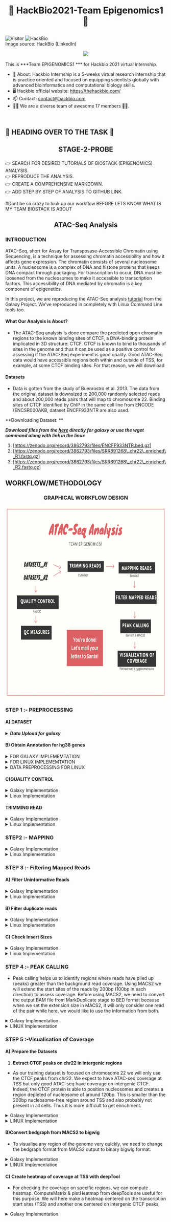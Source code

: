 # <p align="center">🤩 HackBio2021-Team Epigenomics1 🤩
 ![Visitor](https://visitor-badge.laobi.icu/badge?page_id=DSJawanth.HACKBIO_2021_TEAM_EPIGENOMICS1)
  ![HackBio](https://media-exp1.licdn.com/dms/image/C561BAQHKcVQGbcedOA/company-background_10000/0/1598491473588?e=2159024400&v=beta&t=rxECjvQ_YSc28Dn0n9YOtDoFFmvXjatRiqc__C2mpU0) <br>
  Image source: HackBio (LinkedIn) 
  
  <p align="center"> <img src="https://i.redd.it/sc0r7yw63b231.gif"> 
  
 This is ***Team EPIGENOMICS1 *** for Hackbio 2021 virtual internship.
 
- 🌱 About: Hackbio Internship is a 5-weeks virtual research internship that is practice oriented and focused on equipping scientists globally with advanced bioinformatics and      computational biology skills. 
- :desktop_computer: Hackbio official website: https://thehackbio.com/
- 📫 Contact: contact@hackbio.com
- :man_technologist: We are a diverse team of awesome 17 members 👩‍💻.
<!---
![Top Langs](https://github-readme-stats.vercel.app/api/top-langs/?username=DSJawanth&layout=compact)
--->

<br>  
   
##  :scroll: HEADING OVER TO THE TASK :scroll:
## <p align="center"> STAGE-2-PROBE

👉 SEARCH FOR DESIRED TUTORIALS OF BIOSTACK (EPIGENOMICS) ANALYSIS.<br>
👉 REPRODUCE THE ANALYSIS.<br>
👉 CREATE A COMPREHENSIVE MARKDOWN.<br>
👉 ADD STEP BY STEP OF ANALYSIS TO GITHUB LINK.<br>

#Dont be so crazy to look up our workflow 
BEFORE LETS KNOW WHAT IS MY TEAM BIOSTACK IS ABOUT

##  <p align="center"> **ATAC-Seq Analysis**
 
 ### **INTRODUCTION**

ATAC-Seq, short for Assay for Transposase-Accessible Chromatin using Sequencing, is a technique for assessing chromatin accessibility and how it affects gene expression. The chromatin consists of several nucleosome units. A nucleosome is a complex of DNA and histone proteins that keeps DNA compact through packaging. For transcription to occur, DNA must be loosened from the nucleosomes to make it accessible to transcription factors. This accessibility of DNA mediated by chromatin is a key component of epigenetics.

In this project, we are reproducing the ATAC-Seq analysis [tutorial](https://training.galaxyproject.org/training-material/topics/epigenetics/tutorials/atac-seq/tutorial.html#trimming-reads) from the Galaxy Project. We've reproduced in completely with Linux Command Line tools too.

#### What Our Analysis is About?
 - The ATAC-Seq analysis is done compare the predicted open chromatin regions to the known binding sites of CTCF, a DNA-binding protein implicated in 3D structure: CTCF. CTCF is known to bind to thousands of sites in the genome and thus it can be used as a positive control for assessing if the ATAC-Seq experiment is good quality. Good ATAC-Seq data would have accessible regions both within and outside of TSS, for example, at some CTCF binding sites. For that reason, we will download

#### Datasets
 - Data is gotten from the study of Buenrostro et al. 2013. The data from the original dataset is downsized to 200,000 randomly selected reads and about 200,000 reads pairs that will map to chromosome 22. Binding sites of CTCF identified by ChIP in the same cell line from ENCODE (ENCSR000AKB, dataset ENCFF933NTR are also used.

 **Downloading Dataset: **

 ***Download files from the [here](https://zenodo.org/record/3862793#.YRze2XUvNH4) directly for galaxy  or use the wget command along with link in the linux***
 
 1. [https://zenodo.org/record/3862793/files/ENCFF933NTR.bed.gz] <br>
 2. [https://zenodo.org/record/3862793/files/SRR891268\_chr22\_enriched\_R1.fastq.gz]<br>
 3. [https://zenodo.org/record/3862793/files/SRR891268\_chr22\_enriched\_R2.fastq.gz] <br>
 
 ## **WORKFLOW/METHODOLOGY**
 
 
### <p align="center"> GRAPHICAL WORKFLOW DESIGN
 
 <p align="center"> <img src="images/workflow.png" width="800px" height="600px" >
 
 
### STEP 1 :- PREPROCESSING 
  
 #### A) DATASET 
 
 ***<details><summary>Data Upload for galaxy</summary><br>***
  
***Create a new history***
  
1. Add or import DATASETS (2 fastq.gz files and 1 bed.gz file) for analysis (via link or from a data library)
2. Add tags to R1 and R2 files. To add tags:
    - Click on the dataset
    - Click on the tag icon
    - Add a tag starting with **#: FOR  #SRR891268\_R1** FILE to the R1 file and  FOR **#SRR891268\_R2** FILE to the R2 file.
    - Check that tag appears below the dataset name

***Check datatype of files and edit if necessary***

1. Click on the pencil icon for the dataset to edit its attributes
2. In the central panel, click on the Datatypes tab on the top
3. Select correct datatype (fastqsanger.gz for the FASTQ files, and encodepeak for the bed.gz file)
4. Click the Change datatype button
 </details>

 #### B) Obtain Annotation for hg38 genes
 <details>
 <summary>FOR GALAXY IMPLEMEMTATION</summary>
 
1. Select the **USCS Main table browser tool** with the following parameters

- &quot;clade&quot;: Mammal
- &quot;genome&quot;: Human
- &quot;assembly&quot;: Dec. 2013 (GRCh38/hg38)
- &quot;group&quot;: Genes and Gene Prediction
- &quot;track&quot;: All GENCODE V37
- &quot;table&quot;: Basic
- &quot;region&quot;: position chr22
- &quot;output format&quot;: all fields from selected table
- &quot;Send output to&quot;: Galaxy

2. Click get output  #### result image


3. Click Send Query to Galaxy

4. Select the **Cut columns from a table tool** with the following parameters

1. &quot;Cut columns&quot;: c3,c5,c6,c13,c12,c4
2. &quot;Delimited by&quot;: Tab
3. param-file &quot;From&quot;: UCSC Main on Human: wgEncodeGencodeBasicV37 (chr22:1-50,818,468)

_Rename the dataset as chr22 genes_

1. Click on the pencil icon for the dataset to edit its attributes
2. In the central panel, change the name field
3. Click the Save button

_Change the datatype to a BED format_

1. Click on the pencil icon for the dataset to edit its attributes
2. In the central panel, click on the Datatypes tab on the top
3. Select  **bed**
4. Click the Change datatype button

Click on the eye icon to check changes effected. There should be matching column names in each column of the dataset.
  </details>
 
  <details><summary>FOR LINUX IMPLEMEMTATION</summary>
   Go to [http://genome.ucsc.edu/cgi-bin/hgTables](http://genome.ucsc.edu/cgi-bin/hgTables) and set the parameters as-

  - &quot;_ **clade&quot;** _ **:**  **Mammal**
  - &quot;_ **genome&quot;** _ **:**  **Human**
  - &quot;_ **assembly&quot;** _ **:** **Dec. 2013 (GRCh38/hg38)**
  - &quot;_ **group&quot;** _ **:**  **Genes and Gene Prediction**
  - &quot;_ **track&quot;** _ **:**  **All GENCODE V37**
  - &quot;_ **table&quot;** _ **:**  **Basic**
  - &quot;_ **region&quot;** _ **:**  **position**** chr22**
  - &quot;_ **output format&quot;** _ **:**  **all fields from selected table**
  - &quot;_ **output filename:&quot; chr22** _
  - &quot;_ **file type returned:&quot; gzipped compressed** _

And then select **Get output**

Thus, chr22.gz file will be downloaded.

- **Converting chr22 file into a bed file: 
   
1. Unzip the downloaded chr22.gz using 
   ````gunzip chr22.gz ````
   command
2. ````awk -F &quot;\t&quot; &#39;OFS=&quot;\t&quot; {print $3, $5, $6, $13, $12, $4 \&gt; (&quot;chr22.bed&quot;)}&#39; chr22 ````
   (to get only expected columns into a newly created chr22.bed file)
   
3. Output should be as follows-

![](RackMultipart20210820-4-1srrkc3_html_56d6bf868d184b2e.png) 
   #### result image  </details>

  
<details><summary>DATA PREPROCESSING FOR LINUX</summary>
  ***You can unzip the sequence files with gunzip***

````$ gunzip SRR891268_chr22_enriched_R1.fastq.gz ````<bR> 
````$ gunzip SRR891268_chr22_enriched_R2.fastq.gz ````
 
  <p align="center"> <img src="images/chr22%20to%20BED.PNG">
 </details>
 
#### C)QUALITY CONTROL
 
 <details>
<summary>Galaxy Implementation</summary>
<br>
Select the **FastQC tool** with the following parameters
1. &quot;Short read data from your current history&quot;: Choose here either only the SRR891268\_R1 file with param-file or use param-files; use Multiple datasets to choose both SRR891268\_R1 and SRR891268\_R2.
2. Inspect the web page output of FastQC tool for the SRR891268\_R1 sample. Check what adapters are found at the end of the reads.
</details>  
 
 <details >
<summary>Linux Implementation</summary>
<br>

- Download the FastQC module
Note: FASTQC requires java and javac installed for implementation and you need to run the fastqc file from the folder (using the relative/absolute links to the sequence reads)<bR> 
```$ sudo apt install default-jre```<br>
```$ sudo apt install default-jdk```<bR> 
Make the “fastqc” an executable file<bR>
```python $ chmod 755 fastqc```<bR> 
- Run the fastqc on all sequenced reads from its folder<bR> 
```python  $ fastqc SRR891268_chr22_enriched_R1.fastq```<bR> 
```SRR891268_chr22_enriched_R2.fastq ```<bR> 
The report for each file is generated as an html file and a zip file containing more files that can be customised for reports. Look into the html files.
  
<p align="center"> <img src="images/FastQC.PNG">
  
  </details>
  
 #### TRIMMING READ
<details>
<summary>Galaxy Implementation</summary>
<br>

 - Select the **Cutadapt tool** with the following parameters

1. &quot;Single-end or Paired-end reads?&quot;: Paired-end

2. param-file &quot;FASTQ/A file #1&quot;: select SRR891268\_R1
3. param-file &quot;FASTQ/A file #2&quot;: select SRR891268\_R2
4. In &quot;Read 1 Options&quot;:

In &quot;3&#39; (End) Adapters&quot;:

param-repeat &quot;Insert 3&#39; (End) Adapters&quot;

&quot;Source&quot;: Enter custom sequence

&quot;Enter custom 3&#39; adapter name (Optional if Multiple output is &#39;No&#39;)&quot;: Nextera R1

&quot;Enter custom 3&#39; adapter sequence&quot;: CTGTCTCTTATACACATCTCCGAGCCCACGAGAC

1. In &quot;Read 2 Options&quot;:

In &quot;3&#39; (End) Adapters&quot;:

param-repeat &quot;Insert 3&#39; (End) Adapters&quot;

&quot;Source&quot;: Enter custom sequence

&quot;Enter custom 3&#39; adapter name (Optional)&quot;: Nextera R2

&quot;Enter custom 3&#39; adapter sequence&quot;: CTGTCTCTTATACACATCTGACGCTGCCGACGA

1. In &quot;Filter Options&quot;:

&quot;Minimum length&quot;: 20

1. In &quot;Read Modification Options&quot;:

&quot;Quality cutoff&quot;: 20

1. In &quot;Output Options&quot;:

&quot;Report&quot;: Yes

1. Click on the galaxy-eye (eye) icon of the report and read the first lines.
  - Check Adapter Removal

Select the **Fast QC tool** with the following parameters

1. &quot;Short read data from your current history&quot;: select the output of Cutadapt param files; use; Multiple datasets to choose both Read 1 Output and Read 2 Output.
2. Click on the galaxy-eye (eye) icon of the report and read the first lines.
  </details>
 
<details >
<summary>Linux Implementation</summary>
<br> 
 
- ##### Adapter Trimming 

The fastqc report indicates the presence of an overrepresented sequence and fastqc identifies it as &quot;Nextera Transposase Sequence &#39;&#39;. This sequence is similar to but longer than the one given in the tutorial.

```SRR891268\_chr22\_enriched\_R1 = CTGTCTCTTATACACATCTCCGAGCCCACGAGACTAAGGCGAATCTCGTA (fastqc)``` <br>

```SRR891268\_chr22\_enriched\_R1 = CTGTCTCTTATACACATCTCCGAGCCCACGAGAC (Galaxy tutorial)```<br>

```SRR891268\_chr22\_enriched\_R2 = CTGTCTCTTATACACATCTGACGCTGCCGACGAGTGTAGATCTCGGTGGT (fastqc)```<br>


```SRR891268\_chr22\_enriched\_R2 = CTGTCTCTTATACACATCTGACGCTGCCGACGA (Galaxy tutorial)```<br>


 - ##### Adapter Trimming with Cutadapt 

Install cutadapt running-

```$ sudo apt install cutadapt```

For paired end trimming-
 
 ```$ cutadapt -a CTGTCTCTTATACACATCTCCGAGCCCACGAGAC -A CTGTCTCTTATACACATCTGACGCTGCCGACGA --minimum-length 20 -q 20 -o trimmed\_1.fastq -p trimmed\_2.fastq SRR891268\_chr22\_enriched\_R1.fastq SRR891268\_chr22\_enriched\_R2.fastq```

  <p align="center"> <img src="images//Cutadapt.PNG">
<img src="https://user-images.githubusercontent.com/81503326/130266652-3617379d-4f3c-4735-b94e-dd187e70ed08.PNG" " style="height: 100px; width:100px;"/>
<p align = left >Output of the FastQC report after cutadapt</p>
 
  </details>

### STEP2 :- MAPPING 
  
<details>
<summary>Galaxy Implementation</summary>
<br>
 
 ### **Mapping reads to reference genome**

 - Select the **Bowtie2**   **tool** with the following parameters:

1. &quot;Is this single or paired library&quot;: Paired-end
2. param-file &quot;FASTQ/A file #1&quot;: select the output of Cutadapt tool &quot;Read 1 Output&quot;
3. param-file &quot;FASTQ/A file #2&quot;: select the output of Cutadapt tool &quot;Read 2 Output&quot;
4. &quot;Do you want to set paired-end options?&quot;: Yes

   - &quot;Set the maximum fragment length for valid paired-end alignments&quot;: 1000
&quot;Allow mate dovetailing&quot;: Yes

1. &quot;Will you select a reference genome from your history or use a built-in index?&quot;: Use a built-in genome index
2. &quot;Select reference genome&quot;: Human (Homo sapiens): hg38 Canonical
3. &quot;Set read groups information?&quot;: Do not set
4. &quot;Select analysis mode&quot;: 1: Default setting only

   - &quot;Do you want to use presets?&quot;: Very sensitive end-to-end (--very-sensitive)

1. &quot;Do you want to tweak SAM/BAM Options?&quot;: No
2. &quot;Save the bowtie2 mapping statistics to the history&quot;: Yes
3.Click on the galaxy-eye (eye) icon of the mapping stats.
  </details>

<details >
<summary>Linux Implementation</summary>
<br>
 
- Mapping and Alignment 

  Pulling the sequence for chromosome 22 for indexing and mapping
```$ wget --timestamping &#39;ftp://hgdownload.cse.ucsc.edu/goldenPath/hg38/chromosomes/chr22.fa.gz&#39; -O chr22.fa.gz```

- For mapping to chr22-

1. install bowtie2
2. Create index for Chromosome 22:``` bowtie2-build chr22.fa.gz indexed\_chr22```
3. Start mapping for the parameters specified by Galaxy: ```bowtie2 --very-sensitive --maxins 1000 --dovetail -x indexed\_chr22 -1 trimmed\_1.fastq -2 trimmed\_2.fastq -S Aligned\_output.sam```

Output should be as follows-
 
<p align="center"> <img src="images/Bowtie2%20output.PNG">                                                                                                                                                
<br>
 
 </details>
  
### STEP 3 :- Filtering Mapped Reads 
  
#### A) Filter Uninformative Reads
  
  <details>
<summary>Galaxy Implementation</summary>
<br>
   
 ****_Filtering of uninformative mapped reads_****

Select the **Filter BAM datasets on a variety of attributes**   **tool** with the following parameters

param-file &quot;BAM dataset(s) to filter&quot;: Select the output of Bowtie2 tool &quot;alignments&quot;

In &quot;Condition&quot;:

1. param-repeat &quot;Insert Condition&quot;
2. In &quot;Filter&quot;:
3. param-repeat &quot;Insert Filter&quot;

&quot;Select BAM property to filter on&quot;: mapQuality

&quot;Filter on read mapping quality (phred scale)&quot;: \&gt;=30

1. param-repeat &quot;Insert Filter&quot;

&quot;Select BAM property to filter on&quot;: isProperPair

&quot;Select properly paired reads&quot;: Yes

1. param-repeat &quot;Insert Filter&quot;

&quot;Select BAM property to filter on&quot;: reference

&quot;Filter on the reference name for the read&quot;: !chrM

&quot;Would you like to set rules?&quot;: No

Click on the input and the output BAM files of the filtering step. Check the size of the files.

   
 </details >
  
<details >
<summary>Linux Implementation</summary>
<br>
 
****_Filtering of uninformative mapped reads_****

1. Install samtools
2. ```samtools view -q 30 -f 0x2 -b -h Aligned\_output.sam \&gt; Filtered\_output.bam```

This will filter out uninformative reads (Mapping quality \&gt;= 30 &amp; Properly Paired)

 </details> 
  
#### B) Filter duplicate reads
  
  <details>
<summary>Galaxy Implementation</summary>
<br>
   
***_Remove duplicates_***

Select the **MarkDuplicates**   **tool** with the following parameters

1. param-file &quot;Select SAM/BAM dataset or dataset collection&quot;: Select the output of Filter tool &quot;BAM&quot;
2. &quot;If true do not write duplicates to the output file instead of writing them with appropriate flags set&quot;: Yes

Click on the eye icon of the MarkDuplicate metrics.
  
  </details>
  
 <details >
<summary>Linux Implementation</summary>
<br>
  
 **_Mark Duplicate Reads_**

- Download picard.jar in your working folder from [here](https://github.com/broadinstitute/picard/releases/download/2.26.0/picard.jar)
- From that directory, run ````java -jar picard.jar -h```` to check whether it works (you can skip this step)
- For sorting the output file from last step use-```` samtools sort -T temp -O bam -o filtered\_output\_sorted.bam Filtered\_output.bam````
- Finally, run ````java -jar picard.jar MarkDuplicates I=filtered\_output\_sorted.bam O=marked\_dup.bam M=marked\_dup.metrics.txt```` for marking duplicates
- If you can have a look into the metrics in the metrics.txt file
  
    </details>
  
  
  #### C) Check Insert Sizes 
  
  <details>
<summary>Galaxy Implementation</summary>
<br>
   
****_Plot the distribution of fragment sizes_****

Select **Paired-end histogram tool** with the following parameters

1. param-file &quot;BAM file&quot;: Select the output of MarkDuplicates tool &quot;BAM output&quot;
2. &quot;Lower bp limit (optional)&quot;: 0
3. &quot;Upper bp limit (optional)&quot;: 1000

Click on the galaxy-eye (eye) icon of the lower one of the 2 outputs (the png file).

</details>
 
  <details >
<summary>Linux Implementation</summary>
<br>

***_Check Insert Sizes_***
   
Check Insert Size tells us the size of the DNA fragment the read pairs came from. For this step we have to make a plot of the frequencies of the reads in the bam file to observe the peaks around where there are likely Tn5 transposase activities into nucleosome-free regions.

````$ sudo apt install r-base````<br>

````$ java -jar picard.jar CollectInsertSizeMetrics I=marked\_dup.bam O=chart.txt H=insertSizePlot.pdf M=0.5````

<p align="center"> <img src="images/Insert sizes.PNG"> 

Two peaks can be observed around the 200bp and 400bp from the plot

  </details>
                                                                                                                                                    
 ### STEP 4 :- PEAK CALLING
- Peak calling helps us to identify regions where reads have piled up (peaks) greater than the background read coverage. Using MACS2 we will extend the start sites of the reads by 200bp (100bp in each direction) to assess coverage. Before using MACS2, we need to convert the output BAM file from MarkDuplicate stage to BED format because when we set the extension size in MACS2, it will only consider one read of the pair while here, we would like to use the information from both.
                                                                                                                                                   
<details>
<summary>Galaxy Implementation</summary>
<br>  
                                                                                                                                                      
 ***_Convert BAM to BED_***

Convert BAM file (output of MarkDuplicates) into BED format by **bedtools BAM to BED converter**.
                                                                                                                                                      
#### A) MACS2 callpeak  **MACS2 callpeak**

**MACS2 callpeak** with the following parameters:

- Are you pooling Treatment Files?: No
  - Select the output of  **bedtools BAM to BED**  converter tool
- Do you have a Control File?: No
- Format of Input Files: Single-end BED
- Effective genome size: _H. sapiens_ (2.7e9)
- Build Model: Do not build the shifting model (--nomodel)
  - Set extension size: 200
  - Set shift size: -100. It needs to be - half the extension size to be centered on the 5&#39;.
- In Additional Outputs:
  - Check Peaks as tabular file (compatible with MultiQC)
  - Check Peak summits
  - Check Scores in bedGraph files
- In  Advanced Options:
  - Composite broad regions: No broad regions
    - Use a more sophisticated signal processing approach to find subpeak summits in each enriched peak region: Yes
  - How many duplicate tags at the exact same location are allowed?: all                                                                                                         </details>                                        
<details>
<summary> LINUX Implementation</summary>
<br> 
                                                                                                                                                      
Install bamtools and convert bam file to bed file using bamtools:  ````bedtools bamtobed -i marked\_dup.bam \&gt; marked\_dup.bed```` <br>
Install macs2 : ````conda install -c bioconda macs2````
Then run the command for peak calling: ````macs2 callpeak -t marked\_dup.bed -n macs\_output -g 50818468 --nomodel --shift -100 --extsize 200 --keep-dup all --call-summits --bdg````

***This will give us the following 5 output files-***

```Macs\_output\_control\_lambda.bdg```

```macs\_output\_peaks.narrowPeak```

```Macs\_output\_peaks.xls```

```Macs\_output\_summits.bed```

```macs\_output\_treat\_pileup.bdg```
  </details>                                                                                                                                                           
   
### STEP 5 :-Visualisation of Coverage 

#### A) Prepare the Datasets
                                                                                                                                                      
  1. **Extract CTCF peaks on chr22 in intergenic regions**
 - As our training dataset is focused on chromosome 22 we will only use the CTCF peaks from chr22. We expect to have ATAC-seq coverage at TSS but only good ATAC-seq have coverage on intergenic CTCF. Indeed, the CTCF protein is able to position nucleosomes and creates a region depleted of nucleosome of around 120bp. This is smaller than the 200bp nucleosome-free region around TSS and also probably not present in all cells. Thus it is more difficult to get enrichment.                                                                                                                                                    
<details>
<summary>Galaxy Implementation</summary>
<br>     
                                                                                                                                                      
In order to get the list of intergenic CTCF peaks of chr22, select the peaks on chr22 and then exclude the one which overlap with genes.

- **Filter data on any column using simple expressions**   with the following parameters:
  - Filter : Select the first dataset: ENCFF933NTR.bed.gz
  - With following condition: c1==&#39;chr22&#39;
- **bedtools Intersect intervals find overlapping intervals in various ways** with the following parameters:
  - File A to intersect with B: Select the output of  **Filter**  data on any column using simple expressions tool
  - Combined or separate output files: One output file per &#39;input B&#39; file
    - File B to intersect with A: Select the dataset chr22 genes
  - What should be written to the output file?: Write the original entry in A for each overlap (-wa)
  - Required overlap: Default: 1bp
  - Report only those alignments that  **do not**  overlap with file(s) B: Yes
- Rename the datasets intergenic CTCF peaks chr22.
                                                                                                                                                     
</details> 
                                                                                                                                                      
<details>
<summary>LINUX Implementation</summary>
<br>                                                                                                                                                                 
 - **Select CTCF peaks from chr22 in intergenic regions (@kehinde16)**

1. Filter only data for chr22 from file using ````grep -w &quot;chr22&quot; ENCFF933NTR.bed \&gt;\&gt; file\_A.bed````
2. ````Extract filtered chrr22 (as c1) into a new file- $ grep c1 ENCFF933NTR\_filt.bed \&gt; ENCFF933NTR\_chr22.bed````
3. ````Replace c1 with chr22- $ sed &#39;s/c1/chr22/&#39; ENCFF933NTR\_chr22.bed \&gt; ENCFF933NTR\_CHR22genes.bed````
4. bedtools Intersect intervals find overlapping intervals : ````$ bedtools intersect -v -a ENCFF933NTR\_CHR22genes.bed -b chr22\_genes.bed \&gt; intergenic\_CTCF\_peaks\_chr22````
                                                                                                                                                     
 </details> 
                                                                                                                                                      
#### B)Convert bedgraph from MACS2 to bigwig
- To visualise any region of the genome very quickly, we need to change the bedgraph format from MACS2 output to binary bigwig format.
                                                                                                                                                      
<details>
<summary>Galaxy Implementation</summary>
<br>                                     
 **Wig/BedGraph-to-bigWig** with the following parameters:

  - Convert: Select the output of  **MACS2**  tool (Bedgraph Treatment).
  - Converter settings to use: Default
- Rename the datasets MACS2 bigwig.

 </details>
                                                                                                                                                      
<details>
<summary>LINUX Implementation</summary>
<br>        
 Install bedGraphtoBigWig and go through the following commands for converting the output bedGraph file from macs2 to bigwig (refer to this link if you want to understand the commands [https://www.biostars.org/p/176875/](https://www.biostars.org/p/176875/) )

- ````awk &#39;NR!=1&#39; macs\_output\_treat\_pileup.bdg \&gt; macs.deheader.bedGraph```` <br>
- ````sort -k1,1 -k2,2n macs.deheader.bedGraph \&gt; macs.sorted.bedGraph````<br>
- ````touch chrom22.sizes````<br>
- ````nano hg19.chrom.sizes```` → write only one line (tab delimited) in this file chr22 51304566 <br>
- ````awk &#39;{print $1,$2,$3,$4}&#39; macs.sorted.bedGraph \&gt; macs.sorted.4.bedGraph````<br>
-```` bedGraphToBigWig macs.sorted.4.bedGraph hg19.chrom.sizes macs.bw````
                                                                                                                                                      
 </details>                                                                                                                                                    

 #### C) Create heatmap of coverage at TSS with deepTool
 
- For checking the coverage on specific regions, we can compute heatmap. ComputeMatrix &amp; plotHeatmap from deepTools are useful for this purpose. We will here make a heatmap centered on the transcription start sites (TSS) and another one centered on intergenic CTCF peaks.

<details>
<summary>Galaxy Implementation</summary>
<br>                                                                                                                                                               

- **computeMatrix**   with the following parameters:
  - In  Select regions:
    - Insert Select regions
      - Regions to plot: Select the dataset chr22 genes
  - Sample order matters: No
    - Score file: Select the output of  **Wig/BedGraph-to-bigWig**  tool that should be named MACS2 bigwig.
  - computeMatrix has two main output options: reference-point
  - The reference point for the plotting: beginning of region (e.g. TSS)
  - Show advanced output settings: no
  - Show advanced options: yes
  - Convert missing values to 0?: Yes
  1. **Plot with plotHeatmap**

- **plotHeatmap**   with the following parameters:
  - Matrix file from the computeMatrix tool: Select the output of  **computeMatrix**  tool.
  - Show advanced output settings: no
  - Show advanced options: no
                                                     
<p align="center"> <img src="images/MACS2%20bigwig.PNG"> 
 <p align="center"> **** Figure: plotHeatmap output *****

                                     
The same is repeated for the intergenic CTCF peaks.

**Generate the matrix**

- **computeMatrix** with the following parameters:
  - In Select regions:
    - Insert Select regions
      - Regions to plot: Select the dataset intergenic CTCF peaks chr22
  - Sample order matters: No
    - Score file: Select the output of  **Wig/BedGraph-to-bigWig**  tool that should be named MACS2 bigwig.
  - Would you like custom sample labels?: No, use sample names in the history
  - computeMatrix has two main output options: reference-point
    - The reference point for the plotting: center of region
  - Show advanced output settings: no
  - Show advanced options: yes
    - Convert missing values to 0?: Yes

 - **plotHeatmap**   with the following parameters:
  - Matrix file from the computeMatrix tool: Select the output of  **computeMatrix**  tool.
  - Show advanced output settings: no
  - Show advanced options: yes
    - In Colormap to use for each sample:
      - Insert Colormap to use for each sample
        1. Color map to use for the heatmap: your choice
    - The x-axis label: distance from peak center (bp)
    - The y-axis label for the top panel: CTCF peaks
    - Reference point label: peak center
    - Labels for the regions plotted in the heatmap: CTCF\_peaks
    - Did you compute the matrix with more than one groups of regions?: Yes, I used multiple groups of regions

                                                     
   <p align="center"> <img src="images/plotHeatmap%20output.PNG">
     <p align="center"> Figure: plotHeatmap output on CTCF
                                                           
                      </details>   
                      
<details>
<summary>LINUX Implementation</summary>
<br>  
                                                                                                                                                      
  -using computeMatrix generate the matrix

1. Remove the first header line from chr22.bed file
2. Then run ```` computeMatrix reference-point --referencePoint TSS -R chr22.bed -S macs.bw --missingDataAsZero -o output\_from\_computeMatrix.gz````

- plotHeatmap will generate the plot using the output of computeMatrix

````plotHeatmap -m output\_from\_computeMatrix.gz -out plotHeatMap.png````

- Repeating the previous two steps for plotting **CTCF peaks of chr22 in intergenic regions** with slight moderation:

````computeMatrix reference-point --referencePoint center -R intergenic\_ctcf\_peaks\_chr22 -S macs.bw --missingDataAsZero -o peak\_output\_from\_computeMatrix.gz````

````- plotHeatmap -m peak\_output\_from\_computeMatrix.gz -out intragenic\_plotHeatMap.png````

In the generated heatmaps, each line will be a transcript. The coverage will be summarized with a color code from red (no coverage) to blue (maximum coverage). All TSS will be aligned in the middle of the figure and only the 2 kb around the TSS will be displayed. Another plot, on top of the heatmap, will show the mean signal at the TSS. There will be one heatmap per bigwig.

For TSS, our data gives the following heatmap-

 <p align="center"> <img src="images/MACS2%20bigwig.PNG"> 

The plot on top shows a non-symmetric pattern that is higher on the left, which is expected as usually the promoter of active genes is accessible.

For CTCF peaks of chr22 in intergenic regions, the following heatmap is generated from our data-

<p align="center"> <img src="images/plotHeatmap%20output.PNG"> 
                                                        
This heatmap is showing a much more symmetric pattern.

</details>  
 
#### D)Visualise Regions with pyGenomeTracks
 
  - In order to visualise a specific region (e.g. the gene _RAC2_), we will use pyGenomeTracks 
 
 <details>
<summary>Galaxy Implementation</summary>
<br>       
 
  - **pyGenomeTracks**  Tool with the following parameters:
  - Region of the genome to limit the operation: chr22:37,193,000-37,252,000
  - In Include tracks in your plot:
    - Insert Include tracks in your plot
      - Choose style of the track: Bigwig track
        1. Plot title: Coverage from MACS2 (extended +/-100bp)
        2. Track file(s) bigwig format: Select the output of Wig/BedGraph-to-bigWig tool called MACS2 bigwig.
        3. Color of track: Select the color of your choice
        4. Minimum value: 0
        5. height: 5
        6. Show visualization of data range: Yes
    - Insert Include tracks in your plot
      - Choose style of the track: NarrowPeak track
        1. Plot title: Peaks from MACS2 (extended +/-100bp)
        2. Track file(s) encodepeak or bed format: Select the output of MACS2 tool (narrow Peaks).
        3. Color of track: Select the color of your choice
        4. display to use: box: Draw a box
        5. Plot labels (name, p-val, q-val): No
    - Insert Include tracks in your plot
      - Choose style of the track: Gene track / Bed track
        1. Plot title: Genes
        2. Track file(s) bed or gtf format: chr22 genes
        3. Color of track: Select the color of your choice
        4. height: 5
        5. Plot labels: yes
          1. Put all labels inside the plotted region: Yes
          2. Allow to put labels in the right margin: Yes
    - Insert Include tracks in your plot
      - Choose style of the track: NarrowPeak track
        1. Plot title: CTCF peaks
        2. Track file(s) encodepeak or bed format: Select the first dataset: ENCFF933NTR.bed.gz
        3. Color of track: Select the color of your choice
        4. display to use: box: Draw a box
        5. Plot labels (name, p-val, q-val): No
    - param-repeat Insert Include tracks in your plot
      - Choose style of the track: X-axis.
                                                             </details>
                                                             
                                                             
                                                             
<details>
<summary>linux implementation</summary>
<br>                                     
 - **Set up the config.ini file with the following contents-**

_**[test bedgraph]**_

_ **file = macs.bw** _

_ **color = blue** _

_ **height = 5** _

_**title = Coverage from MACS2 (extended +/-100bp)**_

_ **min\_value = 0** _

_**[spacer]**_

_ **height = 0.5** _

_**[narrow]**_

_ **file = intergenic\_ctcf\_peaks\_chr22.encodepeak** _

_ **line\_width = 2** _

_**title = Peaks from MACS2 (extended +/-100bp)**_

_ **type = box** _

_ **color = red** _

_ **show\_labels = false** _

_ **file\_type = narrow\_peak** _

_**[spacer]**_

_ **height = 0.5** _

_**[genes 0]**_

_ **file = chr22.bed** _

_ **height = 7** _

_ **title = genes** _

_ **height = 5** _

_ **color = #ffbbff** _

_**[spacer]**_

_ **height = 0.5** _

_**[narrow 1]**_

_ **file = ENCFF933NTR\_sorted.bed** _

_ **color = #A020F0** _

_ **line\_width = 2** _

_ **title = CTCF peaks** _

_ **type = box** _

_ **show\_labels = false** _

_**[x-axis]**_

- Sort ENCFF933NTR.bed file-

````sort -k 1,1 -k2,2n ENCFF933NTR.bed \&gt; ENCFF933NTR\_sorted.bed````

- Install pyGenomeTracks using ````conda -install -c bioconda pyGenomeTracks````
- Visualize regions by running- ````pyGenomeTracks --tracks config.ini --region chr22:37,193,000-37,252,000 -o Genome\_track\_plot.png````

<img src="images/pyGenome%20output.PNG">
 
- From the figure, we can see 3 accessible TSS for 6 transcripts for 2 genes. The TSS of RAC2 corresponds to an ATAC-Seq peak whereas there is no significant coverage on both TSS of SSTR3. Again, it can be said that only the first peak on the left overlaps with a CTCF binding site represents accessible loci. Amongst the 4 peaks in this plotted region, the 2 peaks in the middle do not correspond to CTCF peaks or TSS. As CTCF creates accessible regions, a region containing a peak with no corresponding CTCF peak or TSS could be a putative enhancer. In the pyGenomeTracks plot we see a region like this located in the intron of a gene and another one between genes. More analyses are needed to assess if it is a real enhancer, for example, histone ChIP-seq, 3D structure, transgenic assay, etc. 
                                                                                                                                                      
</details>                                                                                                                                                       
                                                                                                                                                      
As CTCF creates accessible regions, a region containing a peak with no corresponding CTCF peak or TSS could be a putative enhancer. In the pyGenomeTracks plot we see a region like this located in the intron of a gene and another one between genes.

## Conclusion

ATAC-Seq is a method to investigate the chromatin accessibility and the genome is treated with a transposase (enzyme) called Tn5. It marks open chromatin regions by cutting and inserting adapters for sequencing. Low quality bases, adapter contamination, correct insert size and PCR duplicates (duplication level) were checked. Mapped the reads with  **Bowtie2** , filtered the reads for properly paired, good quality and reads that do not map to the mitochondrial genome. Open chromatin regions were found with  **MACS2** , a tool to find regions of genomic enrichment (peaks). The read coverage around TSS was investigated with the help of  **computeMatrix**  and  **plotHeatmap**. The peaks and other informative tracks, such as CTCF binding regions and hg38 genes were visualised with the help of  **pyGenomeTracks**. At the end, open chromatin regions that did not overlap with CTCF sites or TSS, which could be potential putative enhancer regions detected by the ATAC-Seq experiment.

## REFERENCES**

1. Lucille Delisle, Maria Doyle, Florian Heyl, 2021 **ATAC-Seq data analysis (Galaxy Training Materials)**. [https://training.galaxyproject.org/training-material/topics/epigenetics/tutorials/atac-seq/tutorial.html](https://training.galaxyproject.org/training-material/topics/epigenetics/tutorials/atac-seq/tutorial.html) Online; accessed Thu Aug 19 2021
2. Fu, Y., M. Sinha, C. L. Peterson, and Z. Weng, 2008  **The insulator binding protein CTCF positions 20 nucleosomes around its binding sites across the human genome**. PLoS genetics 4: e1000138. [10.1371/journal.pgen.1000138](https://doi.org/10.1371/journal.pgen.1000138)
3. Adey, A., H. G. Morrison, A. (no last name), X. Xun, J. O. Kitzman _et al._, 2010  **Rapid, low-input, low-bias construction of shotgun fragment libraries by high-density in vitro transposition**. Genome Biology 11: R119. [10.1186/gb-2010-11-12-r119](https://doi.org/10.1186/gb-2010-11-12-r119)
4. Green, B., C. Bouchier, C. Fairhead, N. L. Craig, and B. P. Cormack, 2012  **Insertion site preference of Mu, Tn5, and Tn7 transposons**. Mobile DNA 3: 3. [10.1186/1759-8753-3-3](https://doi.org/10.1186/1759-8753-3-3)
5. Buenrostro, J. D., P. G. Giresi, L. C. Zaba, H. Y. Chang, and W. J. Greenleaf, 2013  **Transposition of native chromatin for fast and sensitive epigenomic profiling of open chromatin, DNA-binding proteins and nucleosome position**. Nature Methods 10: 1213–1218. [10.1038/nmeth.2688](https://doi.org/10.1038/nmeth.2688)
6. Litzenburger, U. M., J. D. Buenrostro, B. Wu, Y. Shen, N. C. Sheffield _et al._, 2017  **Single-cell epigenomic variability reveals functional cancer heterogeneity**. Genome Biology 18: [10.1186/s13059-016-1133-7](https://doi.org/10.1186/s13059-016-1133-7)
7. Kia, A., C. Gloeckner, T. Osothprarop, N. Gormley, E. Bomati _et al._, 2017  **Improved genome sequencing using an engineered transposase**. BMC Biotechnology 17: [10.1186/s12896-016-0326-1](https://doi.org/10.1186/s12896-016-0326-1)
8. Corces, M. R., A. E. Trevino, E. G. Hamilton, P. G. Greenside, N. A. Sinnott-Armstrong _et al._, 2017  **An improved ATAC-seq protocol reduces background and enables interrogation of frozen tissues**. Nature Methods 14: 959–962. [10.1038/nmeth.4396](https://doi.org/10.1038/nmeth.4396)
</details>
                                                                                                                                                      
 
 
 
 
 
 
 
 

  
 
 
 
 
 
 
 
 
 
 
 
 
 
 
 
 
 
 
 
 
 
 
 
 
 
 
 
 
 
 
 
 
 
 
 
 
 
 
 
 
 
 
 
 
 
 
 
 
 
 
 
